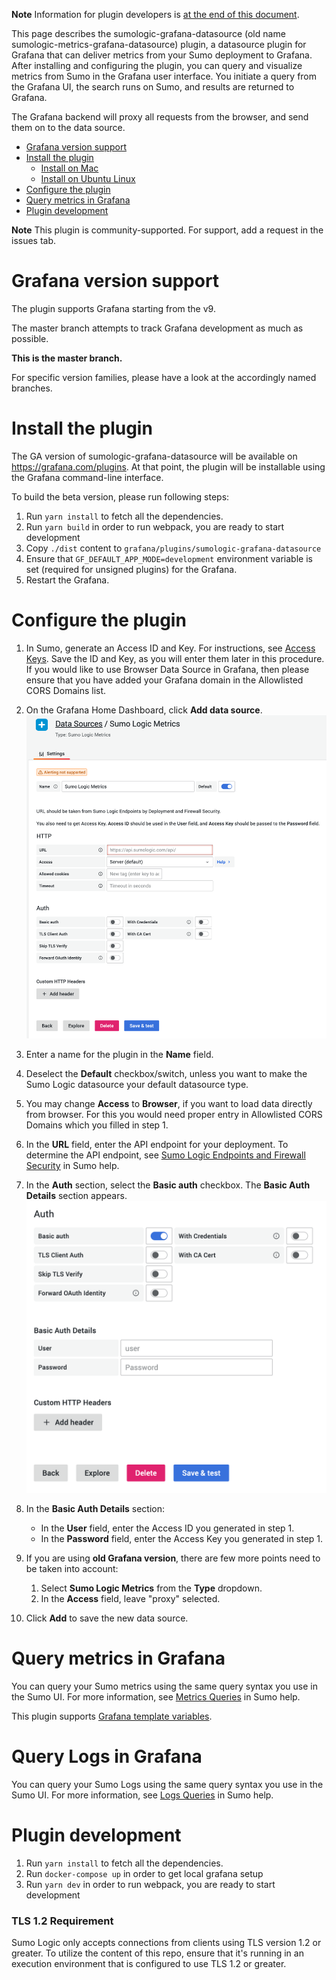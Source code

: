 **Note** Information for plugin developers is [at the end of this document](#plugin-development).

This page describes the sumologic-grafana-datasource (old name sumologic-metrics-grafana-datasource) plugin, a datasource plugin for Grafana that can deliver metrics from your Sumo deployment to Grafana. After installing and configuring the plugin, you can query and visualize metrics from Sumo in the Grafana user interface. You initiate a query from the Grafana UI, the search runs on Sumo, and results are returned to Grafana.

The Grafana backend will proxy all requests from the browser, and send them on to the data source.

- [Grafana version support](#grafana-version-support)
- [Install the plugin](#install-the-plugin)
    * [Install on Mac](#install-on-mac)
    * [Install on Ubuntu Linux](#install-on-ubuntu-linux)
- [Configure the plugin](#configure-the-plugin)
- [Query metrics in Grafana](#query-metrics-in-grafana)
- [Plugin development](#plugin-development)

**Note** This plugin is community-supported. For support, add a request in the issues tab.

# Grafana version support

The plugin supports Grafana starting from the v9.

The master branch attempts to track Grafana development as much as possible.

**This is the master branch.**

For specific version families, please have a look at the accordingly named branches.

# Install the plugin

The GA version of sumologic-grafana-datasource will be available on https://grafana.com/plugins. At that point, the plugin will be installable using the Grafana command-line interface.

To build the beta version, please run following steps:

1. Run `yarn install` to fetch all the dependencies.
2. Run `yarn build` in order to run webpack, you are ready to start development
3. Copy `./dist` content to `grafana/plugins/sumologic-grafana-datasource`
4. Ensure that `GF_DEFAULT_APP_MODE=development` environment variable is set (required for unsigned plugins) for the Grafana.
5. Restart the Grafana.

# Configure the plugin

1. In Sumo, generate an Access ID and Key. For instructions, see [Access Keys](https://help.sumologic.com/Manage/Security/Access-Keys). Save the ID and Key, as you will enter them later in this procedure. If you would like to use Browser Data Source in Grafana, then please ensure that you have added your Grafana domain in the Allowlisted CORS Domains list.

2. On the Grafana Home Dashboard, click **Add data source**.
   ![datasource](https://github.com/SumoLogic-Labs/sumologic-grafana-datasource/blob/HEAD/screenshots/add-datasource.png?raw=true)

3. Enter a name for the plugin in the **Name** field.

4. Deselect the **Default** checkbox/switch, unless you want to make the Sumo Logic datasource your default datasource type.

5. You may change **Access** to **Browser**, if you want to load data directly from browser. For this you would need proper entry in Allowlisted CORS Domains which you filled in step 1.

6. In the **URL** field, enter the API endpoint for your deployment. To determine the API endpoint, see [Sumo Logic Endpoints and Firewall Security](https://help.sumologic.com/APIs/General-API-Information/Sumo-Logic-Endpoints-and-Firewall-Security) in Sumo help.

7. In the **Auth** section, select the **Basic auth** checkbox. The **Basic Auth Details** section appears.
   ![dash-icon](https://github.com/SumoLogic-Labs/sumologic-grafana-datasource/blob/HEAD/screenshots/basic-auth.png?raw=true)

8. In the **Basic Auth Details** section:
    - In the **User** field, enter the Access ID you generated in step 1.
    - In the **Password** field, enter the Access Key you generated in step 1.

9. If you are using **old Grafana version**, there are few more points need to be taken into account:
    1. Select **Sumo Logic Metrics** from the **Type** dropdown.
    2. In the **Access** field, leave "proxy" selected.

10. Click **Add** to save the new data source.

# Query metrics in Grafana

You can query your Sumo metrics using the same query syntax you use in the Sumo UI. For more information, see [Metrics Queries](https://help.sumologic.com/Metrics/Working-with-Metrics/Metrics-Queries) in Sumo help.

This plugin supports [Grafana template variables](https://grafana.com/docs/grafana/latest/dashboards/variables/).

# Query Logs in Grafana

You can query your Sumo Logs using the same query syntax you use in the Sumo UI. For more information, see [Logs Queries](https://help.sumologic.com/docs/search/) in Sumo help.

# Plugin development

1. Run `yarn install` to fetch all the dependencies.
2. Run `docker-compose up` in order to get local grafana setup
3. Run `yarn dev` in order to run webpack, you are ready to start development

### TLS 1.2 Requirement

Sumo Logic only accepts connections from clients using TLS version 1.2 or greater. To utilize the content of this repo, ensure that it's running in an execution environment that is configured to use TLS 1.2 or greater.
